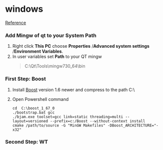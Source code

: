 # windows
[Reference](https://redmine.webtoolkit.eu/projects/wt/wiki/Installing_Wt_on_MinGW)

### Add Mingw of qt to your System Path
1. Right click **This PC** choose **Properties** /**Advanced system settings** /**Environment Variables**. 
2. In user variables set **Path** to your QT mingw 
	>C:\Qt\Tools\mingw730_64\bin

### First Step: Boost
1.  Install [Boost](https://www.boost.org/) version 1.6 newer and compress to the path C:\
2. Open Powershell command

	```
	cd  C:\boost_1_67_0
	./bootstrap.bat gcc
	./bjam.exe toolset=gcc link=static threading=multi --layout=versioned --prefix=c:/Boost --without-context install
	cmake /path/to/source -G "MinGW Makefiles" -DBoost_ARCHITECTURE="-x32"
	```

### Second Step: WT

